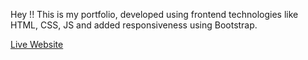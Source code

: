 Hey !! This is my portfolio, developed using frontend technologies like HTML, CSS, JS and added responsiveness using Bootstrap.

[Live Website](https://me-sukhesh.netlify.app)
